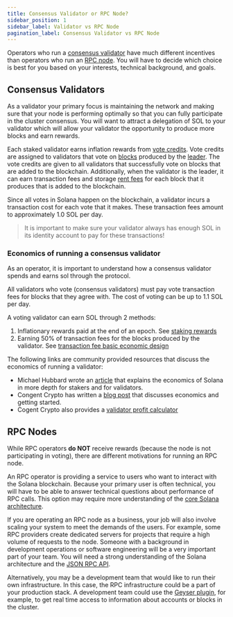 ```yaml
---
title: Consensus Validator or RPC Node?
sidebar_position: 1
sidebar_label: Validator vs RPC Node
pagination_label: Consensus Validator vs RPC Node
---
```


Operators who run a [consensus validator](../what-is-a-validator.md) have much
different incentives than operators who run an
[RPC node](../what-is-an-rpc-node.md). You will have to decide which choice is
best for you based on your interests, technical background, and goals.

## Consensus Validators

As a validator your primary focus is maintaining the network and making sure
that your node is performing optimally so that you can fully participate in the
cluster consensus. You will want to attract a delegation of SOL to your
validator which will allow your validator the opportunity to produce more blocks
and earn rewards.

Each staked validator earns inflation rewards from
[vote credits](https://solana.com/docs/terminology#vote-credit). Vote credits
are assigned to validators that vote on
[blocks](https://solana.com/docs/terminology#block) produced by the
[leader](https://solana.com/docs/terminology#leader). The vote credits are given
to all validators that successfully vote on blocks that are added to the
blockchain. Additionally, when the validator is the leader, it can earn
transaction fees and storage
[rent fees](https://solana.com/docs/core/accounts#rent) for each block that it
produces that is added to the blockchain.

Since all votes in Solana happen on the blockchain, a validator incurs a
transaction cost for each vote that it makes. These transaction fees amount to
approximately 1.0 SOL per day.

> It is important to make sure your validator always has enough SOL in its
> identity account to pay for these transactions!

### Economics of running a consensus validator

As an operator, it is important to understand how a consensus validator spends
and earns sol through the protocol.

All validators who vote (consensus validators) must pay vote transaction fees
for blocks that they agree with. The cost of voting can be up to 1.1 SOL per
day.

A voting validator can earn SOL through 2 methods:

1. Inflationary rewards paid at the end of an epoch. See
   [staking rewards](../implemented-proposals/staking-rewards.md)
2. Earning 50% of transaction fees for the blocks produced by the validator. See
   [transaction fee basic economic design](https://solana.com/docs/intro/transaction_fees#basic-economic-design)

The following links are community provided resources that discuss the economics
of running a validator:

- Michael Hubbard wrote an
  [article](https://laine-sa.medium.com/solana-staking-rewards-validator-economics-how-does-it-work-6718e4cccc4e)
  that explains the economics of Solana in more depth for stakers and for
  validators.
- Congent Crypto has written a
  [blog post](https://medium.com/@Cogent_Crypto/how-to-become-a-validator-on-solana-9dc4288107b7)
  that discusses economics and getting started.
- Cogent Crypto also provides a
  [validator profit calculator](https://cogentcrypto.io/ValidatorProfitCalculator)

## RPC Nodes

While RPC operators **do NOT** receive rewards (because the node is not
participating in voting), there are different motivations for running an RPC
node.

An RPC operator is providing a service to users who want to interact with the
Solana blockchain. Because your primary user is often technical, you will have
to be able to answer technical questions about performance of RPC calls. This
option may require more understanding of the
[core Solana architecture](../clusters/index.md).

If you are operating an RPC node as a business, your job will also involve
scaling your system to meet the demands of the users. For example, some RPC
providers create dedicated servers for projects that require a high volume of
requests to the node. Someone with a background in development operations or
software engineering will be a very important part of your team. You will need a
strong understanding of the Solana architecture and the
[JSON RPC API](https://solana.com/docs/rpc/http).

Alternatively, you may be a development team that would like to run their own
infrastructure. In this case, the RPC infrastructure could be a part of your
production stack. A development team could use the
[Geyser plugin](../validator/geyser.md), for example, to get
real time access to information about accounts or blocks in the cluster.
